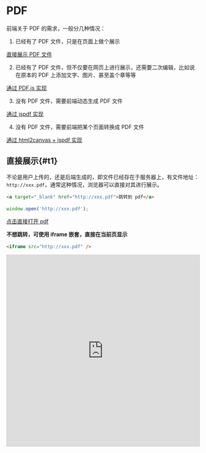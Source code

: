 <style >
.pdf-iframe {
  width: 100%;
  height: 500px;
  border: 1px solid #ccc;
}
</style>

# PDF

前端关于 PDF 的需求，一般分几种情况：

1. 已经有了 PDF 文件，只是在页面上做个展示

[直接展示 PDF 文件](#t1)

2. 已经有了 PDF 文件，但不仅要在网页上进行展示，还需要二次编辑，比如说在原本的 PDF 上添加文字、图片、甚至盖个章等等

[通过 PDF.js 实现](#t2)

3. 没有 PDF 文件，需要前端动态生成 PDF 文件

[通过 jspdf 实现](#t3)

4. 没有 PDF 文件，需要前端把某个页面转换成 PDF 文件

[通过 html2canvas + jspdf 实现](#t4)

## 直接展示{#t1}

不论是用户上传的，还是后端生成的，即文件已经存在于服务器上，有文件地址：`http://xxx.pdf`，通常这种情况，浏览器可以直接对其进行展示。

```html
<a target="_blank" href="http://xxx.pdf">跳转到 pdf</a>
```

```ts
window.open('http://xxx.pdf');
```

<a target="_blank" href="https://mozilla.github.io/pdf.js/web/compressed.tracemonkey-pldi-09.pdf">点击直接打开 pdf</a>

**不想跳转，可使用 iframe 嵌套，直接在当前页显示**

```html
<iframe src="http://xxx.pdf" />
```

<iframe class="pdf-iframe" src="https://mozilla.github.io/pdf.js/web/compressed.tracemonkey-pldi-09.pdf" />

## PDF.js{#t2}

## jspdf{#t3}

> 前端生成 PDF 文件

::: code-group

```bash [npm]
npm install jspdf
```

```bash [pnpm]
pnpm install jspdf
```

```bash [yarn]
yarn add jspdf
```

```bash [bun]
bun add jspdf
```

:::

**生成一个 PDF 文件并下载**

```ts
const doc = new jspdf('p', 'pt', 'a4'); // 首先初始化一个pdf文档
doc.text('第一页内容', 20, 20); // 添加文字 20,20 是坐标
doc.addPage('a4', 'l'); // 添加页面
doc.text('第二页内容', 20, 20); // 添加文字
doc.addImage(
  'https://avatars.githubusercontent.com/u/33191843',
  'JPEG',
  20,
  30,
  200,
  200
); // 添加图片
doc.save('example.pdf'); // 下载pdf
```

详细使用说明参考文档

- [jspdf 文档 1](https://raw.githack.com/MrRio/jsPDF/master/docs/index.html)
- [jspdf 文档 2](https://parallax.github.io/jsPDF/docs/index.html)

### jspdf 中文乱码问题

如果 pdf 内容有中文，那就会乱码，需要设置中文字体，具体操作如下：

1.  首先下载字体

[下载思源字体](https://github.com/Pal3love/Source-Han-TrueType/releases/download/2.004-2.002-1.002-R/SourceHanSansCN.zip)

2.  把 ttf 字体文件转换成 js 或 ts 文件

[在线转换网址](https://rawgit.com/MrRio/jsPDF/master/fontconverter/fontconverter.html)

![](../public/images/20240529113307.jpg)

这里用 normal 字体举例，点击 Create 转换，完成后，fontName 会显示一个字体名，你需要复制它，等会会用到

然后会自动下载一个 js 文件，如果你是 typescript 项目，需要把 js 后缀改成 ts。

在我给的例子里，转换后的 fontName 是`SourceHanSansCN-Normal`，下载的文件名是`SourceHanSansCN-Normal-normal.js`，因为我是 typescript 项目，所以我把文件名改成了`SourceHanSansCN-Normal-normal.ts`

把这个 ts 文件放进项目里，修改代码：

```ts
import './SourceHanSansCN-Normal-normal.ts'; // [!code focus] // 能引用到就行
```

```ts
const doc = new jspdf('p', 'pt', 'a4'); // 首先初始化一个pdf文档
doc.setFont('SourceHanSansCN-Normal'); // [!code focus] // 这里填的是刚刚的fontName
doc.text('第一页内容', 20, 20); // 添加文字 20,20 是坐标
doc.addPage('a4', 'l'); // 添加页面
doc.text('第二页内容', 20, 20); // 添加文字
doc.addImage(
  'https://avatars.githubusercontent.com/u/33191843',
  'JPEG',
  20,
  30,
  200,
  200
); // 添加图片
doc.save('example.pdf'); // 下载pdf
```

## html2canvas + jspdf{#t4}

> 前端把某个页面转换成 PDF 文件

这其实思路就是截图，然后把图片放进 pdf，最后下载。
可以看这篇文章：[截图](./screenshot)

**代码示例**

```ts
const div = document.getElementById('screenshot');
html2canvas(div).then(function (canvas) {
  const dataURL = canvas.toDataURL('image/png', 1);
  const doc = new jspdf('p', 'pt', 'a4'); // 首先初始化一个pdf文档
  doc.addImage(dataURL, 'JPEG', 20, 30, 200, 200); // 添加图片
  doc.save('example.pdf'); // 下载pdf
});
```

